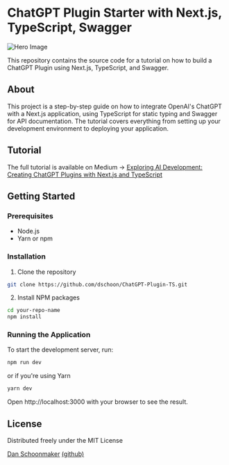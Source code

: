 # ChatGPT Plugin Starter with Next.js, TypeScript, Swagger

![Hero Image](https://cdn.schoon.me/personal/blog/creating-chatgpt-plugins.png)

This repository contains the source code for a tutorial on how to build a ChatGPT Plugin using Next.js, TypeScript, and Swagger.

## About

This project is a step-by-step guide on how to integrate OpenAI's ChatGPT with a Next.js application, using TypeScript for static typing and Swagger for API documentation. The tutorial covers everything from setting up your development environment to deploying your application.

## Tutorial

The full tutorial is available on Medium → [Exploring AI Development: Creating ChatGPT Plugins with Next.js and TypeScript](https://medium.com/@schoon/exploring-ai-development-creating-chatgpt-plugins-with-next-js-and-typescript-4f0b04b2e7e6)

## Getting Started

### Prerequisites

- Node.js
- Yarn or npm

### Installation

1. Clone the repository

```bash
git clone https://github.com/dschoon/ChatGPT-Plugin-TS.git
```
2. Install NPM packages
```bash
cd your-repo-name
npm install
```
### Running the Application
To start the development server, run:
```bash
npm run dev
```
or if you're using Yarn
```bash
yarn dev
```

Open http://localhost:3000 with your browser to see the result.

## License

Distributed freely under the MIT License

[Dan Schoonmaker](https://www.schoon.me) [(github)](https://github.com/dschoon)
